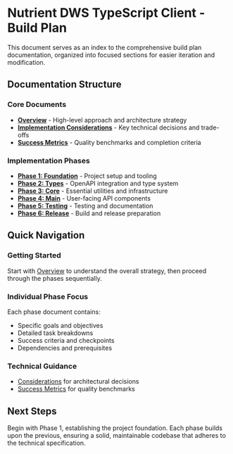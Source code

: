 # Nutrient DWS TypeScript Client - Build Plan

This document serves as an index to the comprehensive build plan documentation, organized into focused sections for easier iteration and modification.

## Documentation Structure

### Core Documents
- **[Overview](./overview.md)** - High-level approach and architecture strategy
- **[Implementation Considerations](./considerations.md)** - Key technical decisions and trade-offs
- **[Success Metrics](./success-metrics.md)** - Quality benchmarks and completion criteria

### Implementation Phases
- **[Phase 1: Foundation](./phase-1-foundation.md)** - Project setup and tooling
- **[Phase 2: Types](./phase-2-types.md)** - OpenAPI integration and type system
- **[Phase 3: Core](./phase-3-core.md)** - Essential utilities and infrastructure
- **[Phase 4: Main](./phase-4-main.md)** - User-facing API components
- **[Phase 5: Testing](./phase-5-testing.md)** - Testing and documentation
- **[Phase 6: Release](./phase-6-release.md)** - Build and release preparation

## Quick Navigation

### Getting Started
Start with [Overview](./overview.md) to understand the overall strategy, then proceed through the phases sequentially.

### Individual Phase Focus
Each phase document contains:
- Specific goals and objectives
- Detailed task breakdowns
- Success criteria and checkpoints
- Dependencies and prerequisites

### Technical Guidance
- [Considerations](./considerations.md) for architectural decisions
- [Success Metrics](./success-metrics.md) for quality benchmarks

## Next Steps

Begin with Phase 1, establishing the project foundation. Each phase builds upon the previous, ensuring a solid, maintainable codebase that adheres to the technical specification.
